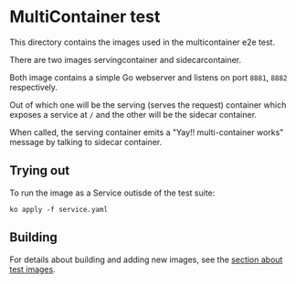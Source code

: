 # MultiContainer test

This directory contains the images used in the multicontainer e2e test.

There are two images servingcontainer and sidecarcontainer.

Both image contains a simple Go webserver and listens on port `8881`, `8882`
respectively.

Out of which one will be the serving (serves the request) container which
exposes a service at `/` and the other will be the sidecar container.

When called, the serving container emits a "Yay!! multi-container works" message
by talking to sidecar container.

## Trying out

To run the image as a Service outisde of the test suite:

`ko apply -f service.yaml`

## Building

For details about building and adding new images, see the
[section about test images](/test/README.md#test-images).
